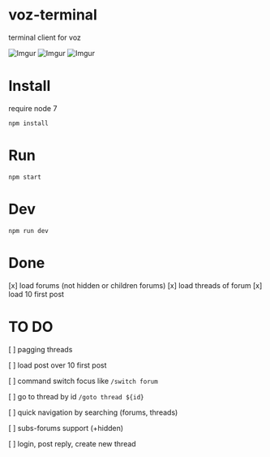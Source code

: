 # voz-terminal
terminal client for voz

![Imgur](http://i.imgur.com/iSgviQc.png)
![Imgur](http://i.imgur.com/Qe1rkny.png)
![Imgur](http://i.imgur.com/rKcf5vQ.png)

# Install
require node 7

`npm install`

# Run
`npm start`

# Dev
`npm run dev`

# Done
[x] load forums (not hidden or children forums)
[x] load threads of forum
[x] load 10 first post

# TO DO
[ ] pagging threads

[ ] load post over 10 first post

[ ] command switch focus like `/switch forum`

[ ] go to thread by id `/goto thread ${id}`

[ ] quick navigation by searching (forums, threads)

[ ] subs-forums support (+hidden)

[ ] login, post reply, create new thread

